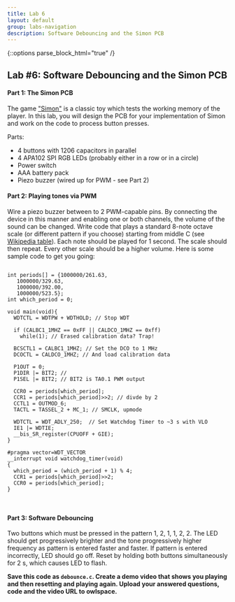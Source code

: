 ```yaml
---
title: Lab 6
layout: default
group: labs-navigation
description: Software Debouncing and the Simon PCB
---
```


{::options parse_block_html="true" /}

## Lab #6: Software Debouncing and the Simon PCB

#### Part 1: The Simon PCB

The game ["Simon"](https://en.wikipedia.org/wiki/Simon_(game)) is a classic toy which tests the
working memory of the player. In this lab, you will design the PCB for your implementation of
Simon and work on the code to process button presses. 

Parts:
- 4 buttons with 1206 capacitors in parallel
- 4 APA102 SPI RGB LEDs (probably either in a row or in a circle)
- Power switch
- AAA battery pack
- Piezo buzzer (wired up for PWM - see Part 2)

#### Part 2: Playing tones via PWM

Wire a piezo buzzer between to 2 PWM-capable pins. By connecting the device in this manner and
enabling one or both channels, the volume of the sound can be changed. Write code that plays a
standard 8-note octave scale (or different pattern if you choose) starting from middle C (see
[Wikipedia table](https://en.wikipedia.org/wiki/Scientific_pitch_notation)). Each note should
be played for 1 second. The scale should then repeat. Every other scale should be a higher
volume. Here is some sample code to get you going:

<pre>
<code>
int periods[] = {1000000/261.63, 
   1000000/329.63,
   1000000/392.00,
   1000000/523.5};
int which_period = 0;

void main(void){
  WDTCTL = WDTPW + WDTHOLD; // Stop WDT

  if (CALBC1_1MHZ == 0xFF || CALDCO_1MHZ == 0xff)
    while(1); // Erased calibration data? Trap!

  BCSCTL1 = CALBC1_1MHZ; // Set the DCO to 1 MHz
  DCOCTL = CALDCO_1MHZ; // And load calibration data

  P1OUT = 0;
  P1DIR |= BIT2; //
  P1SEL |= BIT2; // BIT2 is TA0.1 PWM output  
  
  CCR0 = periods[which_period];
  CCR1 = periods[which_period]>>2; // divde by 2
  CCTL1 = OUTMOD_6;
  TACTL = TASSEL_2 + MC_1; // SMCLK, upmode

  WDTCTL = WDT_ADLY_250;  // Set Watchdog Timer to ~3 s with VLO
  IE1 |= WDTIE;
  __bis_SR_register(CPUOFF + GIE);
}

#pragma vector=WDT_VECTOR
__interrupt void watchdog_timer(void)
{
  which_period = (which_period + 1) % 4;
  CCR1 = periods[which_period]>>2;
  CCR0 = periods[which_period];
}

</code>
</pre>

#### Part 3: Software Debouncing

Two buttons which must be pressed in the pattern 1, 2, 1, 1, 2, 2. The LED should get
progressively brighter and the tone progressively higher frequency as pattern is entered faster
and faster. If pattern is entered incorrectly, LED should go off. Reset by holding both buttons
simultaneously for 2 s, which causes LED to flash.

**Save this code as `debounce.c`. Create a demo video that shows you playing and then resetting
and playing again. Upload your answered questions, code and the video URL to owlspace.**


